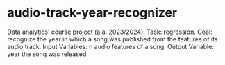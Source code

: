 # audio-track-year-recognizer
Data analytics' course project (a.a. 2023/2024). Task: regression. Goal: recognize the year in which a song was published from the features of its audio track. Input Variables: n audio features of a song. Output Variable: year the song was released.
